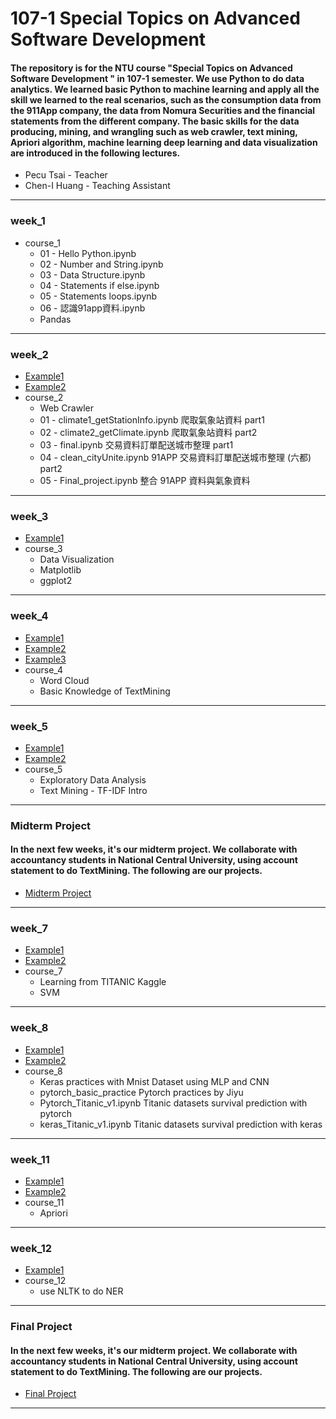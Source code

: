 # 107-1 Special Topics on Advanced Software Development
#### The repository is for the NTU course "Special Topics on Advanced Software Development " in 107-1 semester. We use Python to do data analytics. We learned basic Python to machine learning and apply all the skill we learned to the real scenarios, such as the consumption data from the 911App company, the data from Nomura Securities and the financial statements from the different company. The basic skills for the data producing, mining, and wrangling such as web crawler, text mining, Apriori algorithm, machine learning deep learning and data visualization are introduced in the following lectures.
- Pecu Tsai - Teacher
- Chen-I Huang - Teaching Assistant
---------------------------------------
### week_1

- course_1
    - 01 - Hello Python.ipynb
    - 02 - Number and String.ipynb
    - 03 - Data Structure.ipynb
    - 04 - Statements if else.ipynb
    - 05 - Statements loops.ipynb
    - 06 - 認識91app資料.ipynb
    - Pandas

---------------------------------------
    
### week_2
- [Example1](https://github.com/nalol831123/107PythonCSX/blob/master/week_2/course_2/Final_project.ipynb "link")
- [Example2](https://github.com/nalol831123/107PythonCSX/blob/master/week_2/Week2_Demo.ipynb "link")
- course_2
    - Web Crawler
    - 01 - climate1_getStationInfo.ipynb 爬取氣象站資料 part1
    - 02 - climate2_getClimate.ipynb 爬取氣象站資料 part2
    - 03 - final.ipynb 交易資料訂單配送城市整理 part1
    - 04 - clean_cityUnite.ipynb 91APP 交易資料訂單配送城市整理 (六都) part2
    - 05 - Final_project.ipynb 整合 91APP 資料與氣象資料
    
---------------------------------------
    
### week_3
- [Example1](https://github.com/nalol831123/107PythonCSX/blob/master/week_3/Week3.ipynb "link")
- course_3
    - Data Visualization
    - Matplotlib
    - ggplot2
    
---------------------------------------

### week_4
- [Example1](https://github.com/nalol831123/107PythonCSX/blob/master/week_4/文字雲範例與任務.ipynb "link")
- [Example2](https://github.com/nalol831123/107PythonCSX/blob/master/week_4/Week4_2707_Demo.ipynb "link")
- [Example3](https://github.com/nalol831123/107PythonCSX/blob/master/week_4/twitterAPI.ipynb "link")
- course_4
    - Word Cloud
    - Basic Knowledge of TextMining
---------------------------------------
### week_5
- [Example1](https://github.com/nalol831123/107PythonCSX/blob/master/week_5/course_5/tfidf_test.ipynb "link")
- [Example2](https://github.com/rt6972177/106-2/blob/master/Week_5/Week_5_TF-IDF.ipynb "link")
- course_5
    - Exploratory Data Analysis
    - Text Mining - TF-IDF Intro
---------------------------------------
### Midterm Project
#### In the next few weeks, it's our midterm project. We collaborate with accountancy students in National Central University, using account statement to do TextMining. The following are our projects.

- [Midterm Project](https://github.com/nalol831123/107PythonCSX/blob/master/AccountingProjects.md "link")

---------------------------------------
### week_7
- [Example1](https://github.com/nalol831123/107PythonCSX/blob/master/week_7/course_7/rough_svm_example.py "link")
- [Example2](https://github.com/nalol831123/107PythonCSX/blob/master/week_7/course_7/rough_linear_regression_example.py "link")
- course_7
    - Learning from TITANIC Kaggle 
    - SVM
---------------------------------------
### week_8
- [Example1](https://github.com/nalol831123/107PythonCSX/blob/master/week_8/keras_Titanic_v1.ipynb "link")
- [Example2](https://github.com/nalol831123/107PythonCSX/blob/master/week_8/Pytorch_Titanic_v1.ipynb "link")
- course_8
    - Keras practices with Mnist Dataset using MLP and CNN
    - pytorch_basic_practice Pytorch practices by Jiyu
    - Pytorch_Titanic_v1.ipynb Titanic datasets survival prediction with pytorch
    - keras_Titanic_v1.ipynb Titanic datasets survival prediction with keras   
---------------------------------------
### week_11
- [Example1](https://github.com/nalol831123/107PythonCSX/blob/master/week_11/AprioriExample.ipynb "link")
- [Example2](https://github.com/nalol831123/107PythonCSX/blob/master/week_11/Apriori.html "link")
- course_11
    - Apriori
---------------------------------------
### week_12
- [Example1](https://github.com/nalol831123/107PythonCSX/blob/master/week_12/NER.ipynb "link")
- course_12
    - use NLTK to do NER
---------------------------------------
### Final Project
#### In the next few weeks, it's our midterm project. We collaborate with accountancy students in National Central University, using account statement to do TextMining. The following are our projects.

- [Final Project](https://github.com/nalol831123/107PythonCSX/blob/master/FinalProject.md "link")

---------------------------------------
